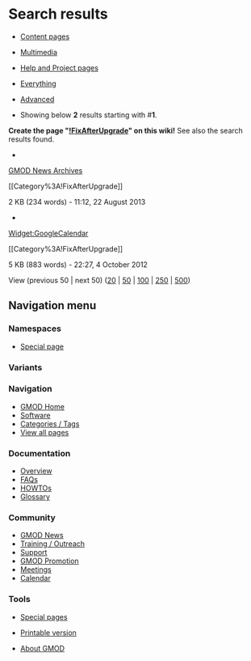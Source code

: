 



<span id="top"></span>




# <span dir="auto">Search results</span>








- [Content
  pages](/mediawiki/index.php?title=Special:Search&search=%21FixAfterUpgrade&fulltext=Search&profile=default "Search in (Main)")
- [Multimedia](/mediawiki/index.php?title=Special:Search&search=%21FixAfterUpgrade&fulltext=Search&profile=images "Search for files")
- [Help and Project
  pages](/mediawiki/index.php?title=Special:Search&search=%21FixAfterUpgrade&fulltext=Search&profile=help "Search in GMOD, Help")
- [Everything](/mediawiki/index.php?title=Special:Search&search=%21FixAfterUpgrade&fulltext=Search&profile=all "Search all of content (including talk pages)")
- [Advanced](/mediawiki/index.php?title=Special:Search&search=%21FixAfterUpgrade&fulltext=Search&profile=advanced "Search in custom namespaces")


- Showing below **2** results starting with \#**1**.



**Create the page "<a
href="/mediawiki/index.php?title=!FixAfterUpgrade&amp;action=edit&amp;redlink=1"
class="new"
title="!FixAfterUpgrade (page does not exist)">!FixAfterUpgrade</a>" on
this wiki!** See also the search results found.

- 

  [GMOD News Archives](/wiki/GMOD_News_Archives "GMOD News Archives")

  

  

  \[\[Category%3A\!<span class="searchmatch">FixAfterUpgrade</span>\]\]

  

  

  2 KB (234 words) - 11:12, 22 August 2013

  

- 

  [Widget:GoogleCalendar](/wiki/Widget:GoogleCalendar "Widget:GoogleCalendar")

  

  

  \[\[Category%3A\!<span class="searchmatch">FixAfterUpgrade</span>\]\]

  

  

  5 KB (883 words) - 22:27, 4 October 2012

  



View (previous 50 \| next 50) (<a
href="/mediawiki/index.php?title=Special:Search&amp;limit=20&amp;offset=0&amp;profile=default&amp;search=%21FixAfterUpgrade"
class="mw-numlink" title="Show 20 results per page">20</a> \| <a
href="/mediawiki/index.php?title=Special:Search&amp;limit=50&amp;offset=0&amp;profile=default&amp;search=%21FixAfterUpgrade"
class="mw-numlink" title="Show 50 results per page">50</a> \| <a
href="/mediawiki/index.php?title=Special:Search&amp;limit=100&amp;offset=0&amp;profile=default&amp;search=%21FixAfterUpgrade"
class="mw-numlink" title="Show 100 results per page">100</a> \| <a
href="/mediawiki/index.php?title=Special:Search&amp;limit=250&amp;offset=0&amp;profile=default&amp;search=%21FixAfterUpgrade"
class="mw-numlink" title="Show 250 results per page">250</a> \| <a
href="/mediawiki/index.php?title=Special:Search&amp;limit=500&amp;offset=0&amp;profile=default&amp;search=%21FixAfterUpgrade"
class="mw-numlink" title="Show 500 results per page">500</a>)








## Navigation menu



### Namespaces

- <span id="ca-nstab-special">[Special
  page](/wiki/Special%3ASearch/!FixAfterUpgrade "This is a special page, you cannot edit the page itself")</span>


### 

### Variants[](#)









<a href="/wiki/Main_Page"
style="background-image: url(http://gmod.org/images/GMOD-cogs.png);"
title="Visit the main page"></a>


### Navigation



- <span id="n-GMOD-Home">[GMOD Home](/wiki/Main_Page)</span>
- <span id="n-Software">[Software](/wiki/GMOD_Components)</span>
- <span id="n-Categories-.2F-Tags">[Categories /
  Tags](/wiki/Categories)</span>
- <span id="n-View-all-pages">[View all
  pages](/wiki/Special:AllPages)</span>




### Documentation



- <span id="n-Overview">[Overview](/wiki/Overview)</span>
- <span id="n-FAQs">[FAQs](/wiki/Category%3AFAQ)</span>
- <span id="n-HOWTOs">[HOWTOs](/wiki/Category%3AHOWTO)</span>
- <span id="n-Glossary">[Glossary](/wiki/Glossary)</span>




### Community



- <span id="n-GMOD-News">[GMOD News](/wiki/GMOD_News)</span>
- <span id="n-Training-.2F-Outreach">[Training /
  Outreach](/wiki/Training_and_Outreach)</span>
- <span id="n-Support">[Support](/wiki/Support)</span>
- <span id="n-GMOD-Promotion">[GMOD
  Promotion](/wiki/GMOD_Promotion)</span>
- <span id="n-Meetings">[Meetings](/wiki/Meetings)</span>
- <span id="n-Calendar">[Calendar](/wiki/Calendar)</span>




### Tools



- <span id="t-specialpages"><a href="/wiki/Special%3ASpecialPages" accesskey="q"
  title="A list of all special pages [q]">Special pages</a></span>
- <span id="t-print"><a
  href="/mediawiki/index.php?title=Special%3ASearch/!FixAfterUpgrade&amp;printable=yes"
  rel="alternate" accesskey="p"
  title="Printable version of this page [p]">Printable version</a></span>





- <span id="footer-places-about">[About
  GMOD](/wiki/GMOD%3AAbout "GMOD%3AAbout")</span>

<!-- -->




